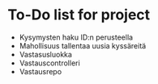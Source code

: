 # To-Do list for project
 
- Kysymysten haku ID:n perusteella
- Mahollisuus tallentaa uusia kyssäreitä
- Vastasusluokka
- Vastauscontrolleri
- Vastausrepo
